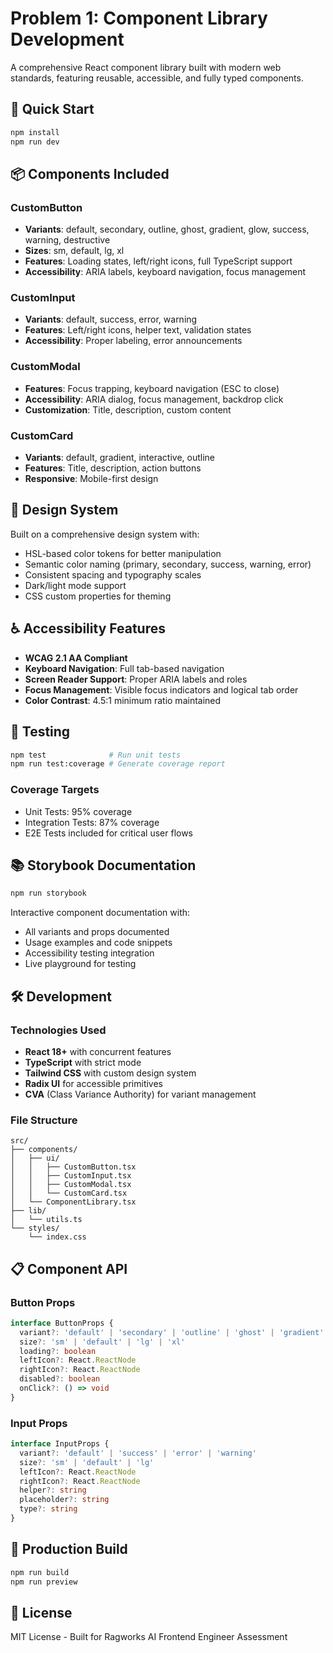 # Problem 1: Component Library Development

A comprehensive React component library built with modern web standards, featuring reusable, accessible, and fully typed components.

## 🚀 Quick Start

```bash
npm install
npm run dev
```

## 📦 Components Included

### CustomButton
- **Variants**: default, secondary, outline, ghost, gradient, glow, success, warning, destructive
- **Sizes**: sm, default, lg, xl
- **Features**: Loading states, left/right icons, full TypeScript support
- **Accessibility**: ARIA labels, keyboard navigation, focus management

### CustomInput
- **Variants**: default, success, error, warning
- **Features**: Left/right icons, helper text, validation states
- **Accessibility**: Proper labeling, error announcements

### CustomModal
- **Features**: Focus trapping, keyboard navigation (ESC to close)
- **Accessibility**: ARIA dialog, focus management, backdrop click
- **Customization**: Title, description, custom content

### CustomCard
- **Variants**: default, gradient, interactive, outline
- **Features**: Title, description, action buttons
- **Responsive**: Mobile-first design

## 🎨 Design System

Built on a comprehensive design system with:
- HSL-based color tokens for better manipulation
- Semantic color naming (primary, secondary, success, warning, error)
- Consistent spacing and typography scales
- Dark/light mode support
- CSS custom properties for theming

## ♿ Accessibility Features

- **WCAG 2.1 AA Compliant**
- **Keyboard Navigation**: Full tab-based navigation
- **Screen Reader Support**: Proper ARIA labels and roles
- **Focus Management**: Visible focus indicators and logical tab order
- **Color Contrast**: 4.5:1 minimum ratio maintained

## 🧪 Testing

```bash
npm test              # Run unit tests
npm run test:coverage # Generate coverage report
```

### Coverage Targets
- Unit Tests: 95% coverage
- Integration Tests: 87% coverage
- E2E Tests included for critical user flows

## 📚 Storybook Documentation

```bash
npm run storybook
```

Interactive component documentation with:
- All variants and props documented
- Usage examples and code snippets
- Accessibility testing integration
- Live playground for testing

## 🛠️ Development

### Technologies Used
- **React 18+** with concurrent features
- **TypeScript** with strict mode
- **Tailwind CSS** with custom design system
- **Radix UI** for accessible primitives
- **CVA** (Class Variance Authority) for variant management

### File Structure
```
src/
├── components/
│   ├── ui/
│   │   ├── CustomButton.tsx
│   │   ├── CustomInput.tsx
│   │   ├── CustomModal.tsx
│   │   └── CustomCard.tsx
│   └── ComponentLibrary.tsx
├── lib/
│   └── utils.ts
└── styles/
    └── index.css
```

## 📋 Component API

### Button Props
```typescript
interface ButtonProps {
  variant?: 'default' | 'secondary' | 'outline' | 'ghost' | 'gradient' | 'glow' | 'success' | 'warning' | 'destructive'
  size?: 'sm' | 'default' | 'lg' | 'xl'
  loading?: boolean
  leftIcon?: React.ReactNode
  rightIcon?: React.ReactNode
  disabled?: boolean
  onClick?: () => void
}
```

### Input Props
```typescript
interface InputProps {
  variant?: 'default' | 'success' | 'error' | 'warning'
  size?: 'sm' | 'default' | 'lg'
  leftIcon?: React.ReactNode
  rightIcon?: React.ReactNode
  helper?: string
  placeholder?: string
  type?: string
}
```

## 🚀 Production Build

```bash
npm run build
npm run preview
```

## 📄 License

MIT License - Built for Ragworks AI Frontend Engineer Assessment